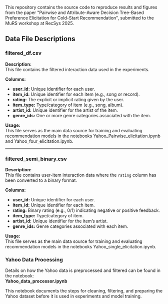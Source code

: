 This repository contains the source code to reproduce results and figures from the paper "Pairwise and Attribute-Aware Decision Tree-Based Preference Elicitation for Cold-Start Recommendation", submitted to the MuRS workshop at RecSys 2025.



## Data File Descriptions

### filtered_df.csv
**Description:**  
This file contains the filtered interaction data used in the experiments.

**Columns:**  
- **user_id:** Unique identifier for each user.  
- **item_id:** Unique identifier for each item (e.g., song or record).  
- **rating:** The explicit or implicit rating given by the user.  
- **item_type:** Type/category of item (e.g., song, album).  
- **artist_id:** Unique identifier for the artist of the item.  
- **genre_ids:** One or more genre categories associated with the item.  

**Usage:**  
This file serves as the main data source for training and evaluating recommendation models in the notebooks Yahoo_Pairwise_elicitation.ipynb and Yahoo_four_elicitation.ipynb.

---

### filtered_semi_binary.csv
**Description:**  
This file contains user-item interaction data where the `rating` column has been converted to a binary format.

**Columns:**  
- **user_id:** Unique identifier for each user.  
- **item_id:** Unique identifier for each item.  
- **rating:** Binary rating (e.g., 0/1) indicating negative or positive feedback.  
- **item_type:** Type/category of item.  
- **artist_id:** Unique identifier for the item’s artist.  
- **genre_ids:** Genre categories associated with each item.  

**Usage:**  
This file serves as the main data source for training and evaluating recommendation models in the notebooks Yahoo_single_elicitation.ipynb.

### Yahoo Data Processing

Details on how the Yahoo data is preprocessed and filtered can be found in the notebook:  
**Yahoo_data_processor.ipynb**

This notebook documents the steps for cleaning, filtering, and preparing the Yahoo dataset before it is used in experiments and model training.
